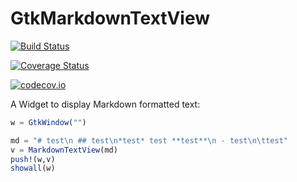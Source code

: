 # GtkMarkdownTextView

[![Build Status](https://travis-ci.org/jonathanBieler/GtkMarkdownTextView.jl.svg?branch=master)](https://travis-ci.org/jonathanBieler/GtkMarkdownTextView.jl)

[![Coverage Status](https://coveralls.io/repos/jonathanBieler/GtkMarkdownTextView.jl/badge.svg?branch=master&service=github)](https://coveralls.io/github/jonathanBieler/GtkMarkdownTextView.jl?branch=master)

[![codecov.io](http://codecov.io/github/jonathanBieler/GtkMarkdownTextView.jl/coverage.svg?branch=master)](http://codecov.io/github/jonathanBieler/GtkMarkdownTextView.jl?branch=master)

A Widget to display Markdown formatted text:

```julia
w = GtkWindow("")

md = "# test\n ## test\n*test* test **test**\n - test\n\ttest"
v = MarkdownTextView(md)
push!(w,v)
showall(w)
```

